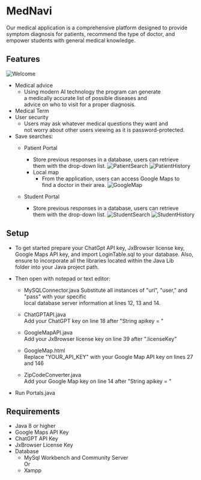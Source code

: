 # MedNavi

Our medical application is a comprehensive platform designed to provide symptom diagnosis for patients, recommend the type of doctor, and empower students with general medical knowledge.

## Features
![Welcome](https://github.com/Tyouhn/MedNavi/assets/30061954/03959895-c78a-4ce3-8997-236ff2834434)

- Medical advice
  	- Using modern AI technology the program can generate <br>
  	  a medically accurate list of possible diseases and <br>
  	  advice on who to visit for a proper diagnosis.
- Medical Term 
- User security
	- Users may ask whatever medical questions they want and <br>
	  not worry about other users viewing as it is password-protected.
- Save searches: <br>
	- Patient Portal 
		- Store previous responses in a database, users can retrieve <br>
  		  them with the drop-down list.
![PatientSearch](https://github.com/Tyouhn/WHE-Health/assets/30061954/29d60963-3156-4965-8c81-3cbc915e4dcd)
![PatientHistory](https://github.com/Tyouhn/WHE-Health/assets/30061954/8070c62c-6257-4009-a028-6a55a25be200)
		- Local map
   			- From the application, users can access Google Maps to <br>
   	 		 find a doctor in their area.
![GoogleMap](https://github.com/Tyouhn/WHE-Health/assets/30061954/62afec2e-9a94-4511-b73e-ae0337413b69)

	- Student Portal
  		-  Store previous responses in a database, users can retrieve <br>
  		  them with the drop-down list.
![StudentSearch](https://github.com/Tyouhn/MedNavi/assets/30061954/b550c1ba-c77d-432f-8bdd-e3acd2bc24a6)
![StudentHistory](https://github.com/Tyouhn/MedNavi/assets/30061954/ce6b3f4e-6117-4102-82da-e16770675abe)

## Setup

- To get started prepare your ChatGpt API key, JxBrowser license key, <br>
Google Maps API key, and import LoginTable.sql to your database. Also, <br>
ensure to incorporate all the libraries located within the Java Lib <br>
folder into your Java project path.

- Then open with notepad or text editor:
  	- MySQLConnector.java
		Substitute all instances of "url", "user," and "pass" with your specific <br>
		local database server information at lines 12, 13  and 14. <br>
   		
	- ChatGPTAPI.java <br>
	        Add your ChatGPT key on line 18 after "String apikey = " <br>
	- GoogleMapAPI.java <br>
	        Add your JxBrowser license key on line 39 after ".licenseKey"
   	- GoogleMap.html <br>
  	        Replace "YOUR_API_KEY" with your Google Map API key on lines 27 and 146
	- ZipCodeConverter.java <br>
   		Add your Google Map key on line 14 after "String apikey = "
- Run Portals.java

## Requirements

- Java 8 or higher
- Google Maps API Key
- ChatGPT API Key
- JxBrowser License Key
- Database
  	- MySql Workbench and Community Server <br>
	                  Or
	- Xampp



